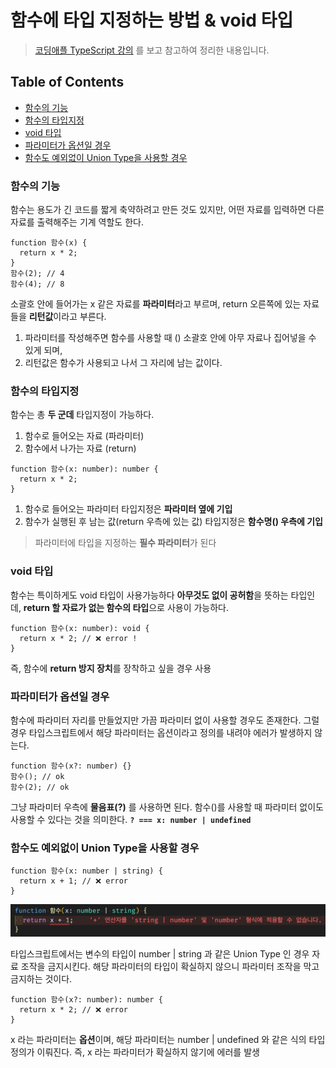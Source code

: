 # 함수에 타입 지정하는 방법 & void 타입

> [코딩애플 TypeScript 강의](https://codingapple.com/) 를 보고 참고하여 정리한 내용입니다.

## Table of Contents

- [함수의 기능](#함수의-기능)
- [함수의 타입지정](#함수의-타입지정)
- [void 타입](#void-타입)
- [파라미터가 옵션일 경우](#파라미터가-옵션일-경우)
- [함수도 예외없이 Union Type을 사용할 경우](#함수도-예외없이-union-type을-사용할-경우)

### 함수의 기능

함수는 용도가 긴 코드를 짧게 축약하려고 만든 것도 있지만, 어떤 자료를 입력하면 다른 자료를 출력해주는 기계 역할도 한다.

```tsx
function 함수(x) {
  return x * 2;
}
함수(2); // 4
함수(4); // 8
```

소괄호 안에 들어가는 x 같은 자료를 <b>파라미터</b>라고 부르며, return 오른쪽에 있는 자료들을 <b>리턴값</b>이라고 부른다.

1. 파라미터를 작성해주면 함수를 사용할 때 () 소괄호 안에 아무 자료나 집어넣을 수 있게 되며,
2. 리턴값은 함수가 사용되고 나서 그 자리에 남는 값이다.

### 함수의 타입지정

함수는 총 <b>두 군데</b> 타입지정이 가능하다.

1. 함수로 들어오는 자료 (파라미터)
2. 함수에서 나가는 자료 (return)

```tsx
function 함수(x: number): number {
  return x * 2;
}
```

1. 함수로 들어오는 파라미터 타입지정은 <b>파라미터 옆에 기입</b>
2. 함수가 실행된 후 남는 값(return 우측에 있는 값) 타입지정은 <b>함수명() 우측에 기입</b>

> 파라미터에 타입을 지정하는 <b>필수 파라미터</b>가 된다

### void 타입

함수는 특이하게도 void 타입이 사용가능하다
<b>아무것도 없이 공허함</b>을 뜻하는 타입인데, <b>return 할 자료가 없는 함수의 타입</b>으로 사용이 가능하다.

```tsx
function 함수(x: number): void {
  return x * 2; // ❌ error !
}
```

즉, 함수에 <b>return 방지 장치</b>를 장착하고 싶을 경우 사용

### 파라미터가 옵션일 경우

함수에 파라미터 자리를 만들었지만 가끔 파라미터 없이 사용할 경우도 존재한다.
그럴 경우 타입스크립트에서 해당 파라미터는 옵션이라고 정의를 내려야 에러가 발생하지 않는다.

```tsx
function 함수(x?: number) {}
함수(); // ok
함수(2); // ok
```

그냥 파라미터 우측에 <b>물음표(?)</b> 를 사용하면 된다. 함수()를 사용할 때 파라미터 없이도 사용할 수 있다는 것을 의미한다.
<b>`? === x: number | undefined` </b>

### 함수도 예외없이 Union Type을 사용할 경우

```tsx
function 함수(x: number | string) {
  return x + 1; // ❌ error
}
```

<img src="./src/uniontypeError1.png" style="width:700px">

타입스크립트에서는 변수의 타입이 number | string 과 같은 Union Type 인 경우 자료 조작을 금지시킨다.
해당 파라미터의 타입이 확실하지 않으니 파라미터 조작을 막고 금지하는 것이다.

```tsx
function 함수(x?: number): number {
  return x * 2; // ❌ error
}
```

x 라는 파라미터는 **옵션**이며, 해당 파라미터는 number | undefined 와 같은 식의 타입정의가 이뤄진다.
즉, x 라는 파라미터가 확실하지 않기에 에러를 발생
